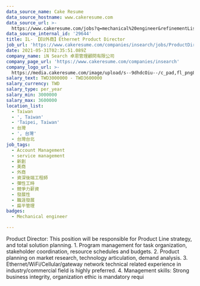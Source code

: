 ```yaml
---
data_source_name: Cake Resume
data_source_hostname: www.cakeresume.com
data_source_url: >-
  https://www.cakeresume.com/jobs?q=mechanical%20engineer&refinementList%5Blang_name%5D%5B0%5D=English&refinementList%5Bsalary_type%5D=per_year&range%5Bsalary_range%5D%5Bmin%5D=1000000&page=3
data_source_internal_id: '29644'
title: IL- 【EU外商】Ethernet Product Director
job_url: 'https://www.cakeresume.com/companies/insearch/jobs/ProductDirector'
date: 2021-05-31T02:35:51.089Z
company_name: iN Search 卓恩管理顧問有限公司
company_page_url: 'https://www.cakeresume.com/companies/insearch'
company_logo_url: >-
  https://media.cakeresume.com/image/upload/s--9dhdcOiu--/c_pad,fl_png8,h_200,w_200/v1610522688/ppnzb1veba43cha2rznf.png
salary_text: TWD3000000 - TWD3600000
salary_currency: TWD
salary_type: per_year
salary_min: 3000000
salary_max: 3600000
location_list:
  - Taiwan
  - ', Taiwan'
  - 'Taipei, Taiwan'
  - 台灣
  - ', 台灣'
  - 台灣台北
job_tags:
  - Account Management
  - service management
  - 新創
  - 美商
  - 外商
  - 資深後端工程師
  - 彈性工時
  - 競爭力薪資
  - 發展性
  - 職涯發展
  - 扁平管理
badges:
  - Mechanical engineer

---
```


Product Director: This position will be responsible for Product Line strategy, and total solution planning. 1. Program management for task organization, stakeholder coordination, resource schedules and budgets. 2. Product planning on market research, technology articulation, demand analysis. 3. Ethernet/WiFi/Cellular/gateway network technical related experience in industry/commercial field is highly preferred. 4. Management skills: Strong business integrity, organization ethic is mandatory requi